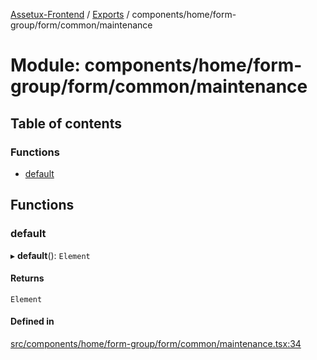 [Assetux-Frontend](../README.md) / [Exports](../modules.md) / components/home/form-group/form/common/maintenance

# Module: components/home/form-group/form/common/maintenance

## Table of contents

### Functions

- [default](components_home_form_group_form_common_maintenance.md#default)

## Functions

### default

▸ **default**(): `Element`

#### Returns

`Element`

#### Defined in

[src/components/home/form-group/form/common/maintenance.tsx:34](https://github.com/ASSETUX/frontend/blob/9a68660/src/components/home/form-group/form/common/maintenance.tsx#L34)
